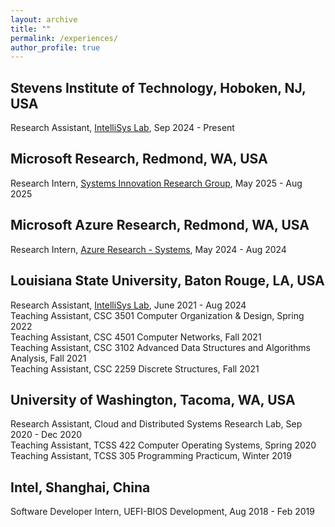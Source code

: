 ```yaml
---
layout: archive
title: ""
permalink: /experiences/
author_profile: true
---
```


## Stevens Institute of Technology, Hoboken, NJ, USA

Research Assistant, [IntelliSys Lab](https://intellisys.haow.us/), Sep 2024 - Present  

## Microsoft Research, Redmond, WA, USA

Research Intern, [Systems Innovation Research Group](https://www.microsoft.com/en-us/research/group/systems-innovation/), May 2025 - Aug 2025  

## Microsoft Azure Research, Redmond, WA, USA

Research Intern, [Azure Research - Systems](https://www.microsoft.com/en-us/research/group/azure-research-systems/), May 2024 - Aug 2024  

## Louisiana State University, Baton Rouge, LA, USA

Research Assistant, [IntelliSys Lab](https://intellisys.haow.us/), June 2021 - Aug 2024  
Teaching Assistant, CSC 3501 Computer Organization & Design, Spring 2022  
Teaching Assistant, CSC 4501 Computer Networks, Fall 2021  
Teaching Assistant, CSC 3102 Advanced Data Structures and Algorithms Analysis, Fall 2021  
Teaching Assistant, CSC 2259 Discrete Structures, Fall 2021  

## University of Washington, Tacoma, WA, USA

Research Assistant, Cloud and Distributed Systems Research Lab, Sep 2020 - Dec 2020  
Teaching Assistant, TCSS 422 Computer Operating Systems, Spring 2020  
Teaching Assistant, TCSS 305 Programming Practicum, Winter 2019  

## Intel, Shanghai, China

Software Developer Intern, UEFI-BIOS Development, Aug 2018 - Feb 2019
